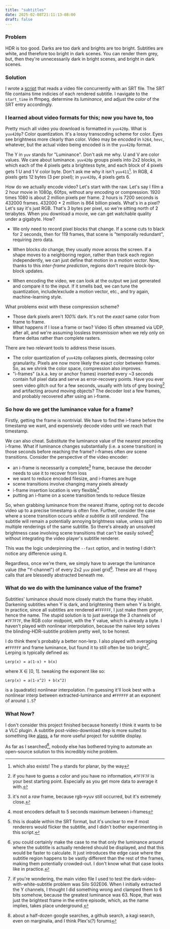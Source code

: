 ```yaml
---
title: "subtitles"
date: 2025-02-08T21:11:13-08:00
draft: false
---
```


### Problem

HDR is too good. Darks are too dark and brights are too bright. Subtitles are white, and therefore too bright in dark scenes. You can render them grey, but, then they're unnecessarily dark in bright scenes, and bright in dark scenes.


### Solution

I wrote a [script](https://github.com/graevy/greyer) that reads a video file concurrently with an SRT file. The SRT file contains time indicies of each rendered subtitle. I navigate to the `start_time` in ffmpeg, determine its *luminance*, and adjust the *color* of the SRT entry accordingly.


### I learned about video formats for this; now you have to, too

Pretty much all video you download is formatted in `yuv420p`. What is `yuv420p`? Color quantization. It's a lossy transcoding scheme for color. Eyes see brightness more clearly than color. Video may be *encoded* in `h264`, `hevc`, whatever, but the actual video being encoded is in the `yuv420p` format.

The Y in `yuv` stands for "Luminance". Don't ask me why. U and V are color values. We care about luminance. `yuv420p` groups pixels into 2x2 blocks, in which each of the 4 pixels gets a brightess byte, and each block of 4 pixels gets 1 U and 1 V color byte. Don't ask me why it isn't `yuv411`[^7]. In RGB, 4 pixels gets 12 bytes (3 per pixel); in `yuv420p`, 4 pixels gets 6.

How do we actually encode video? Let's start with the raw. Let's say I film a 2 hour movie in 1080p, 60fps, without any encoding or compression. 1920 times 1080 is about 2 million pixels per frame. 2 hours is 7200 seconds is 432000 frames. 432000 * 2 million is 864 billion pixels. What's in a pixel? Let's say it's just RGB. That's 3 bytes per pixel, so we're sitting north of 2 terabytes. When you download a movie, we can get watchable quality under a gigabyte. How?

- We only need to record pixel blocks that change. If a scene cuts to black for 2 seconds, then for 119 frames, that scene is "temporally redundant", requiring zero data.

- When blocks *do* change, they usually move across the screen. If a shape moves to a neighboring region, rather than track each region independently, we can just define that motion in a *motion vector*. Now, thanks to this *inter-frame prediction*, regions don't require block-by-block updates.

- When encoding the video, we can look at the output we just generated and compare it to the input. If it smells bad, we can tune the quantization, include/exclude a motion vector, etc., and try again, machine-learning style. 

What problems exist with these compression scheme?

- Those dark pixels aren't *100%* dark. It's not the *exact* same color from frame to frame.
- What happens if I lose a frame or two? Video IS often streamed via UDP, after all, and we're assuming lossless *transmission* when we rely only on frame deltas rather than complete rasters.

There are two relevant tools to address these issues. 

- The color quantization of `yuv420p` collapses pixels, decreasing color granularity. Pixels are now more likely the exact color between frames. So, as we shrink the color space, compression also improves.
- "i-frames" (a.k.a. key or anchor frames) inserted every ~3 seconds contain full pixel data and serve as error-recovery points. Have you ever seen video glitch out for a few seconds, usually with lots of grey boxing[^8] and artifacting around moving objects? The decoder lost a few frames, and probably recovered after using an i-frame.


### So how do we get the luminance value for a frame?

Firstly, getting the frame is nontrivial. We have to find the i-frame before the timestamp we want, and expensively decode video until we reach that timestamp.

We can also cheat. Substitute the luminance value of the nearest preceding i-frame. What if luminance changes substantially (i.e. a scene transition) in those seconds before reaching the frame? i-frames often *are* scene transitions. Consider the perspective of the video encoder:

- an i-frame is necessarily a complete[^1] frame, because the decoder needs to use it to recover from loss
- we want to reduce encoded filesize, and i-frames are huge
- scene transitions involve changing many pixels already
- i-frame insertion location is very flexible[^3]
- putting an i-frame on a scene transition tends to reduce filesize

So, when grabbing luminance from the nearest iframe, opting not to decode video up to a precise timestamp is often fine. Further, consider the case where a scene transition occurs *while a subtitle is still rendered*. The subtitle will remain a potentially annoying brightness value, unless split into multiple renderings of the same subtitle. So there's already an unsolved brightness case involving scene transitions that can't be easily solved[^2] without integrating the video player's subtitle renderer.

This was the logic underpinning the `--fast` option, and in testing I didn't notice any difference using it.

Regardless, once we're there, we simply have to average the luminance value (the "Y-channel") of every 2x2 `yuv` pixel grid[^4]. These are all `ffmpeg` calls that are blessedly abstracted beneath me.


### What do we do with the luminance value of the frame?

Subtitles' luminance should more closely match the frame they inhabit. Darkening subtitles when Y is dark, and brightening them when Y is bright. In practice, since all subtitles are rendered `#FFFFFF`, I just make them greyer, hence the name. The stupid solution is to just average the 3 channels of `#7F7F7F`, the RGB color midpoint, with the Y value, which is already a byte. I haven't played with nonlinear interpolation, because the naiive lerp solves the blinding-HDR-subtitle problem pretty well, to be honest.

I do think there's probably a better non-lerp. I also played with averaging `#FFFFFF` and frame luminance, but found it to still often be too bright[^5]. Lerping is typically defined as:

`Lerp(x) = a(1-x) + b(x)`

where X ∈ [0, 1]. tweaking the exponent like so:

`Lerp(x) = a(1-x^2) + b(x^2)`

is a (quadratic) nonlinear interpolation. I'm guessing it'll look best with a nonlinear interp between extracted-luminance and `#FFFFFF` at an exponent of around `1.5`?

### What Now?

I don't consider this project finished because honestly I think it wants to be a VLC plugin. A subtitle post-video-download step is more suited to something like [alass](https://github.com/kaegi/alass), a far more useful project for subtitle display.

As far as I searched[^6], nobody else has bothered trying to automate an open-source solution to this incredibly niche problem.


[^1]: it's not a *raw* frame, because rgb->yuv still occurred, but it's extremely close.

[^2]: this is doable within the SRT format, but it's unclear to me if most renderers would flicker the subtitle, and I didn't bother experimenting in this script.

[^3]: most encoders default to 5 seconds maximum between i-frames

[^4]: you could certainly make the case to me that only the luminance around where the subtitle is actually rendered should be displayed, and that this would be faster to calculate. It just introduces the edge case where the subtitle region happens to be vastly different than the rest of the frames, making them potentially crowded-out. I don't know what that case looks like in practice.

[^5]: if you're wondering, the main video file I used to test the dark-video-with-white-subtitle problem was Silo S02E06. When I initially extracted the Y channels, I thought I did something wrong and clamped them to 6 bits somehow, because the greatest luminance was 63. Nope, that was just the brightest frame in the entire episode, which, as the name implies, takes place underground.

[^6]: about a half-dozen google searches, a github search, a kagi search, even on marginalia, and I think Plex's(?) forums

[^7]: which also exists! The `p` stands for planar, by the way

[^8]: if you have to guess a color and you have no information, `#7F7F7F` is your best starting point. Especially as you get more data to average it with.
